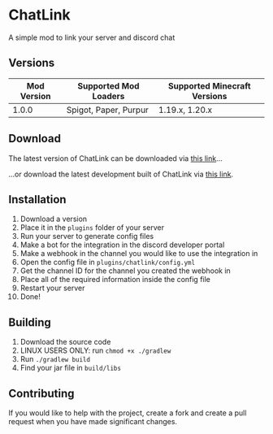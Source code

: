 # ChatLink

A simple mod to link your server and discord chat

## Versions

| Mod Version | Supported Mod Loaders | Supported Minecraft Versions  |
|-------------|-----------------------|-------------------------------|
| 1.0.0       | Spigot, Paper, Purpur | 1.19.x, 1.20.x                |

## Download

The latest version of ChatLink can be downloaded via [this link](https://modrinth.com/plugin/chatlink/versions)...

...or download the latest development built of ChatLink via [this link](https://nightly.link/sidgames5/chatlink/workflows/maven/bukkit/chatlink-latest+bukkit.jar.zip).

## Installation

1. Download a version
2. Place it in the `plugins` folder of your server
3. Run your server to generate config files
4. Make a bot for the integration in the discord developer portal
5. Make a webhook in the channel you would like to use the integration in
6. Open the config file in `plugins/chatlink/config.yml`
7. Get the channel ID for the channel you created the webhook in
8. Place all of the required information inside the config file
9. Restart your server
10. Done!

## Building

1. Download the source code
2. LINUX USERS ONLY: run `chmod +x ./gradlew`
3. Run `./gradlew build`
4. Find your jar file in `build/libs`

## Contributing

If you would like to help with the project, create a fork and create a pull request when you have made significant changes.
